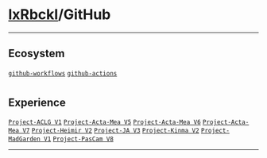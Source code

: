 # [lxRbckl](https://github.com/lxRbckl/lxRbckl/tree/main)/GitHub

---
## Ecosystem


[`github-workflows`](https://github.com/lxRbckl/lxRbckl/tree/main/GitHub/github-workflows) [`github-actions`](https://github.com/lxRbckl/lxRbckl/tree/main/GitHub/github-actions)
# 
## Experience


[`Project-ACLG V1`](https://github.com/lxRbckl/Project-ACLG/blob/V1/README.md) [`Project-Acta-Mea V5`](https://github.com/lxRbckl/Project-Acta-Mea/blob/V5/README.md) [`Project-Acta-Mea V6`](https://github.com/lxRbckl/Project-Acta-Mea/blob/V6/README.md) [`Project-Acta-Mea V7`](https://github.com/lxRbckl/Project-Acta-Mea/blob/V7/README.md) [`Project-Heimir V2`](https://github.com/lxRbckl/Project-Heimir/blob/V2/README.md) [`Project-JA V3`](https://github.com/lxRbckl/Project-JA/blob/V3/README.md) [`Project-Kinma V2`](https://github.com/lxRbckl/Project-Kinma/blob/V2/README.md) [`Project-MadGarden V1`](https://github.com/lxRbckl/Project-MadGarden/blob/V1/README.md) [`Project-PasCam V8`](https://github.com/lxRbckl/Project-PasCam/blob/V8/README.md)




---